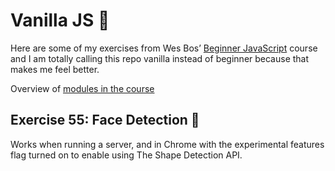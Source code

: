 # Vanilla JS 🍦

Here are some of my exercises from Wes Bos’ [Beginner JavaScript](beginnerjavascript.com/) course and I am totally calling this repo vanilla instead of beginner because that makes me feel better.

Overview of [modules in the course](https://beginnerjavascript.com#videos)

## Exercise 55: Face Detection 🥰

Works when running a server, and in Chrome with the experimental features flag turned on to enable using The Shape Detection API.
